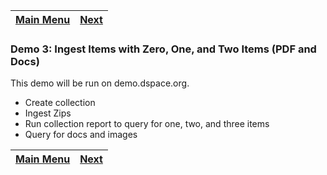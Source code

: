 [Main Menu](..)    | [Next](../demo4)
------------------ | -----------------

### Demo 3: Ingest Items with Zero, One, and Two Items (PDF and Docs)

This demo will be run on demo.dspace.org.

- Create collection
- Ingest Zips
- Run collection report to query for one, two, and three items
- Query for docs and images

[Main Menu](..)    | [Next](../demo4)
------------------ | -----------------
